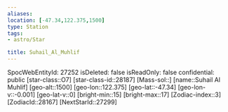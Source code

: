 ```yaml
---
aliases: 
location: [-47.34,122.375,1500]
type: Station
tags:
- astro/Star

title: Suhail_Al_Muhlif
---
```

SpocWebEntityId: 27252
isDeleted: false
isReadOnly: false
confidential: public
[star-class::O7]
[star-class-id::28187]
[Mass-sol::]
[name::Suhail Al Muhlif]
[geo-alt::1500]
[geo-lon::122.375]
[geo-lat::-47.34]
[geo-lon-v::-0.001]
[geo-lat-v::0]
[bright-min::15]
[bright-max::17]
[Zodiac-index::3]
[ZodiacId::28167]
[NextStarId::27299]



